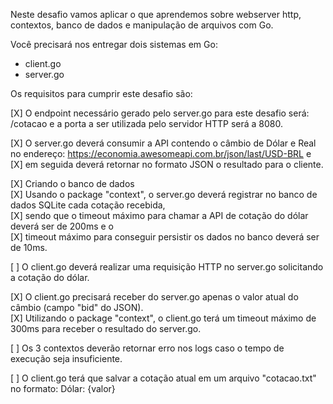 Neste desafio vamos aplicar o que aprendemos sobre webserver http, contextos, banco de dados e manipulação de arquivos com Go.
 
Você precisará nos entregar dois sistemas em Go:
- client.go
- server.go
 
Os requisitos para cumprir este desafio são:  
  
[X] O endpoint necessário gerado pelo server.go para este desafio será: /cotacao e a porta a ser utilizada pelo servidor HTTP será a 8080.
  
[X] O server.go deverá consumir a API contendo o câmbio de Dólar e Real no endereço: https://economia.awesomeapi.com.br/json/last/USD-BRL e    
[X] em seguida deverá retornar no formato JSON o resultado para o cliente.  
  
[X] Criando o banco de dados  
[X] Usando o package "context", o server.go deverá registrar no banco de dados SQLite cada cotação recebida,  
[X] sendo que o timeout máximo para chamar a API de cotação do dólar deverá ser de 200ms e o  
[X] timeout máximo para conseguir persistir os dados no banco deverá ser de 10ms.  
  
[ ] O client.go deverá realizar uma requisição HTTP no server.go solicitando a cotação do dólar.  
  
[X] O client.go precisará receber do server.go apenas o valor atual do câmbio (campo "bid" do JSON).  
[X] Utilizando o package "context", o client.go terá um timeout máximo de 300ms para receber o resultado do server.go.  
  
[ ] Os 3 contextos deverão retornar erro nos logs caso o tempo de execução seja insuficiente.  
  
[ ] O client.go terá que salvar a cotação atual em um arquivo "cotacao.txt" no formato: Dólar: {valor}  
